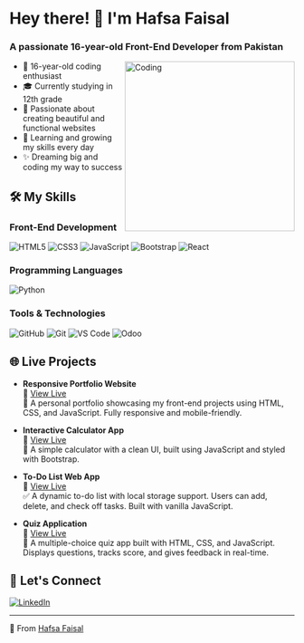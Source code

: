 # Hey there! 👋 I'm Hafsa Faisal

### A passionate 16-year-old Front-End Developer from Pakistan

<img align="right" alt="Coding" width="300" src="https://media3.giphy.com/media/v1.Y2lkPTc5MGI3NjExNWxzZ2o2ZjYxZnVjdTVxc2E1NnlpM25lMXkwNzA4ODB1anZvNGVkcSZlcD12MV9pbnRlcm5hbF9naWZfYnlfaWQmY3Q9Zw/78XCFBGOlS6keY1Bil/giphy.gif">

- 🌸 16-year-old coding enthusiast
- 🎓 Currently studying in 12th grade
- 💖 Passionate about creating beautiful and functional websites
- 🌱 Learning and growing my skills every day
- ✨ Dreaming big and coding my way to success

## 🛠️ My Skills

### Front-End Development

<p align="left">
  <img src="https://img.shields.io/badge/HTML5-E34F26?style=for-the-badge&logo=html5&logoColor=white" alt="HTML5">
  <img src="https://img.shields.io/badge/CSS3-1572B6?style=for-the-badge&logo=css3&logoColor=white" alt="CSS3">
  <img src="https://img.shields.io/badge/JavaScript-F7DF1E?style=for-the-badge&logo=javascript&logoColor=black" alt="JavaScript">
  <img src="https://img.shields.io/badge/Bootstrap-563D7C?style=for-the-badge&logo=bootstrap&logoColor=white" alt="Bootstrap">
  <img src="https://img.shields.io/badge/React-20232A?style=for-the-badge&logo=react&logoColor=61DAFB" alt="React">
</p>

### Programming Languages

<p align="left">
  <img src="https://img.shields.io/badge/Python-3776AB?style=for-the-badge&logo=python&logoColor=white" alt="Python">
</p>

### Tools & Technologies

<p align="left">
  <img src="https://img.shields.io/badge/GitHub-100000?style=for-the-badge&logo=github&logoColor=white" alt="GitHub">
  <img src="https://img.shields.io/badge/GIT-E44C30?style=for-the-badge&logo=git&logoColor=white" alt="Git">
  <img src="https://img.shields.io/badge/VS_Code-0078D4?style=for-the-badge&logo=visual%20studio%20code&logoColor=white" alt="VS Code">
  <img src="https://img.shields.io/badge/Odoo-714B67?style=for-the-badge&logo=odoo&logoColor=white" alt="Odoo">
</p>

## 🌐 Live Projects

- **Responsive Portfolio Website**  
  🔗 [View Live](https://your-portfolio-link.com)  
  📝 A personal portfolio showcasing my front-end projects using HTML, CSS, and JavaScript. Fully responsive and mobile-friendly.

- **Interactive Calculator App**  
  🔗 [View Live](https://hafsa-developer.github.io/Calculator-App/)  
  🧮 A simple calculator with a clean UI, built using JavaScript and styled with Bootstrap.

- **To-Do List Web App**  
  🔗 [View Live](https://hafsa-developer.github.io/Task-Management-App/)  
  ✅ A dynamic to-do list with local storage support. Users can add, delete, and check off tasks. Built with vanilla JavaScript.

- **Quiz Application**  
  🔗 [View Live](https://hafsa-developer.github.io/Quiz-Application/)  
  🧠 A multiple-choice quiz app built with HTML, CSS, and JavaScript. Displays questions, tracks score, and gives feedback in real-time.


## 💌 Let's Connect

<p align="left">
  <a href="https://www.linkedin.com/in/hafsa-developer/" target="_blank">
    <img src="https://img.shields.io/badge/LinkedIn-0077B5?style=for-the-badge&logo=linkedin&logoColor=white" alt="LinkedIn">
  </a>
</p>

---

💖 From [Hafsa Faisal](https://github.com/Hafsa-Developer)
